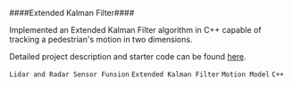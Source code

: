 ####Extended Kalman Filter####

Implemented an Extended Kalman Filter algorithm in C++ capable of tracking a pedestrian's motion in two dimensions.

Detailed project description and starter code can be found [here](https://github.com/udacity/CarND-Extended-Kalman-Filter-Project).

`Lidar and Radar Sensor Funsion` `Extended Kalman Filter` `Motion Model` `C++`